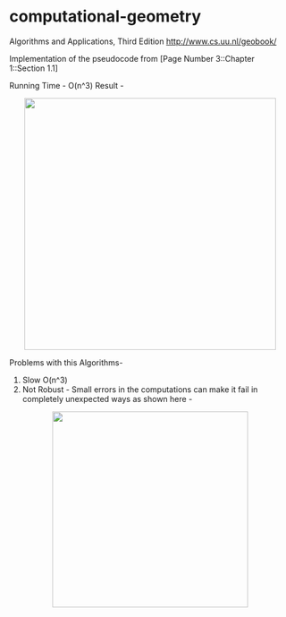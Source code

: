 # computational-geometry
Algorithms and Applications, Third Edition
http://www.cs.uu.nl/geobook/

Implementation of the pseudocode from [Page Number 3::Chapter 1::Section 1.1]

Running Time - O(n^3)
Result -
<p align="center">
  <img src="https://i.imgur.com/i18lsgZ.png" width="450"/>
</p>

Problems with this Algorithms-
1) Slow O(n^3)
2) Not Robust - Small errors in the computations can make it fail in completely unexpected ways as shown here -
<p align="center">
  <img src="https://i.imgur.com/5BpsXDA.jpg" width="350"/>
</p>
